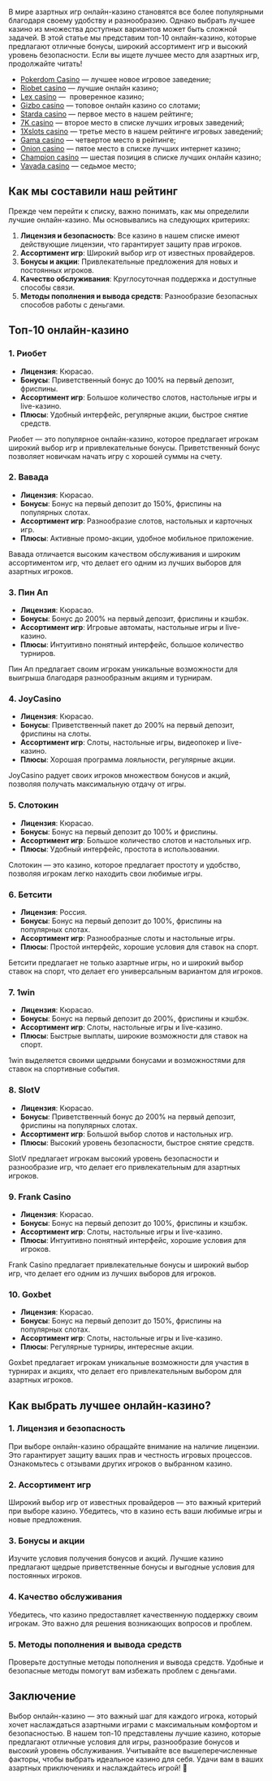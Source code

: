 В мире азартных игр онлайн-казино становятся все более популярными благодаря своему удобству и разнообразию. Однако выбрать лучшее казино из множества доступных вариантов может быть сложной задачей. В этой статье мы представим топ-10 онлайн-казино, которые предлагают отличные бонусы, широкий ассортимент игр и высокий уровень безопасности. Если вы ищете лучшее место для азартных игр, продолжайте читать!

* [Pokerdom Casino](https://brandplay.link/FwVc4f) — лучшее новое игровое заведение;
* [Riobet casino](https://brandplay.link/TnjsxFvH) — лучшие онлайн казино;
* [Lex casino](https://brandplay.link/VMqNXPFs) —  проверенное казино;
* [Gizbo casino](https://brandplay.link/rvzLrVLp) — топовое онлайн казино со слотами;
* [Starda casino](https://brandplay.link/HDcDrxLk) — первое место в нашем рейтинге;
* [7K casino](https://brandplay.link/dd46bNgD) — второе место в списке лучших игровых заведений;
* [1Xslots casino](https://brandplay.link/J2ZbqMPZ) — третье место в нашем рейтинге игровых заведений;
* [Gama casino](https://brandplay.link/RD52jZbL) — четвертое место в рейтинге;
* [Onion casino](https://brandplay.link/8LcS6Djb) — пятое место в списке лучших интернет казино;
* [Champion casino](https://temon-gter.cfd/go/9n8?p56190p303844p3509t17502) — шестая позиция в списке лучших онлайн казино;
* [Vavada casino](https://vavadapartner.pro/?promo=75590753-cc8b-4c4a-8d71-99b7a2293439-jud\&target=register) — седьмое место;



## Как мы составили наш рейтинг

Прежде чем перейти к списку, важно понимать, как мы определили лучшие онлайн-казино. Мы основывались на следующих критериях:

1. **Лицензия и безопасность**: Все казино в нашем списке имеют действующие лицензии, что гарантирует защиту прав игроков.
2. **Ассортимент игр**: Широкий выбор игр от известных провайдеров.
3. **Бонусы и акции**: Привлекательные предложения для новых и постоянных игроков.
4. **Качество обслуживания**: Круглосуточная поддержка и доступные способы связи.
5. **Методы пополнения и вывода средств**: Разнообразие безопасных способов работы с деньгами.

## Топ-10 онлайн-казино

### 1. Риобет

* **Лицензия**: Кюрасао.
* **Бонусы**: Приветственный бонус до 100% на первый депозит, фриспины.
* **Ассортимент игр**: Большое количество слотов, настольные игры и live-казино.
* **Плюсы**: Удобный интерфейс, регулярные акции, быстрое снятие средств.

Риобет — это популярное онлайн-казино, которое предлагает игрокам широкий выбор игр и привлекательные бонусы. Приветственный бонус позволяет новичкам начать игру с хорошей суммы на счету.

### 2. Вавада

* **Лицензия**: Кюрасао.
* **Бонусы**: Бонус на первый депозит до 150%, фриспины на популярных слотах.
* **Ассортимент игр**: Разнообразие слотов, настольных и карточных игр.
* **Плюсы**: Активные промо-акции, удобное мобильное приложение.

Вавада отличается высоким качеством обслуживания и широким ассортиментом игр, что делает его одним из лучших выборов для азартных игроков.

### 3. Пин Ап

* **Лицензия**: Кюрасао.
* **Бонусы**: Бонус до 200% на первый депозит, фриспины и кэшбэк.
* **Ассортимент игр**: Игровые автоматы, настольные игры и live-казино.
* **Плюсы**: Интуитивно понятный интерфейс, большое количество турниров.

Пин Ап предлагает своим игрокам уникальные возможности для выигрыша благодаря разнообразным акциям и турнирам.

### 4. JoyCasino

* **Лицензия**: Кюрасао.
* **Бонусы**: Приветственный пакет до 200% на первый депозит, фриспины на слоты.
* **Ассортимент игр**: Слоты, настольные игры, видеопокер и live-казино.
* **Плюсы**: Хорошая программа лояльности, регулярные акции.

JoyCasino радует своих игроков множеством бонусов и акций, позволяя получать максимальную отдачу от игры.

### 5. Слотокин

* **Лицензия**: Кюрасао.
* **Бонусы**: Бонус на первый депозит до 100% и фриспины.
* **Ассортимент игр**: Большое количество слотов и настольных игр.
* **Плюсы**: Удобный интерфейс, простота в использовании.

Слотокин — это казино, которое предлагает простоту и удобство, позволяя игрокам легко находить свои любимые игры.

### 6. Бетсити

* **Лицензия**: Россия.
* **Бонусы**: Бонус на первый депозит до 100%, фриспины на популярных слотах.
* **Ассортимент игр**: Разнообразные слоты и настольные игры.
* **Плюсы**: Простой интерфейс, хорошие условия для ставок на спорт.

Бетсити предлагает не только азартные игры, но и широкий выбор ставок на спорт, что делает его универсальным вариантом для игроков.

### 7. 1win

* **Лицензия**: Кюрасао.
* **Бонусы**: Бонус на первый депозит до 200%, фриспины и кэшбэк.
* **Ассортимент игр**: Слоты, настольные игры и live-казино.
* **Плюсы**: Быстрые выплаты, широкие возможности для ставок на спорт.

1win выделяется своими щедрыми бонусами и возможностями для ставок на спортивные события.

### 8. SlotV

* **Лицензия**: Кюрасао.
* **Бонусы**: Приветственный бонус до 200% на первый депозит, фриспины на популярных слотах.
* **Ассортимент игр**: Большой выбор слотов и настольных игр.
* **Плюсы**: Высокий уровень безопасности, быстрое снятие средств.

SlotV предлагает игрокам высокий уровень безопасности и разнообразие игр, что делает его привлекательным для азартных игроков.

### 9. Frank Casino

* **Лицензия**: Кюрасао.
* **Бонусы**: Бонус на первый депозит до 100%, фриспины и кэшбэк.
* **Ассортимент игр**: Слоты, настольные игры и live-казино.
* **Плюсы**: Интуитивно понятный интерфейс, хорошие условия для игроков.

Frank Casino предлагает привлекательные бонусы и широкий выбор игр, что делает его одним из лучших выборов для игроков.

### 10. Goxbet

* **Лицензия**: Кюрасао.
* **Бонусы**: Бонус на первый депозит до 150%, фриспины на популярных слотах.
* **Ассортимент игр**: Слоты, настольные игры и live-казино.
* **Плюсы**: Регулярные турниры, интересные акции.

Goxbet предлагает игрокам уникальные возможности для участия в турнирах и акциях, что делает его привлекательным выбором для азартных игроков.

## Как выбрать лучшее онлайн-казино?

### 1. Лицензия и безопасность

При выборе онлайн-казино обращайте внимание на наличие лицензии. Это гарантирует защиту ваших прав и честность игровых процессов. Ознакомьтесь с отзывами других игроков о выбранном казино.

### 2. Ассортимент игр

Широкий выбор игр от известных провайдеров — это важный критерий при выборе казино. Убедитесь, что в казино есть ваши любимые игры и новые предложения.

### 3. Бонусы и акции

Изучите условия получения бонусов и акций. Лучшие казино предлагают щедрые приветственные бонусы и выгодные условия для постоянных игроков.

### 4. Качество обслуживания

Убедитесь, что казино предоставляет качественную поддержку своим игрокам. Это важно для решения возникающих вопросов и проблем.

### 5. Методы пополнения и вывода средств

Проверьте доступные методы пополнения и вывода средств. Удобные и безопасные методы помогут вам избежать проблем с деньгами.

## Заключение

Выбор онлайн-казино — это важный шаг для каждого игрока, который хочет наслаждаться азартными играми с максимальным комфортом и безопасностью. В нашем топ-10 представлены лучшие казино, которые предлагают отличные условия для игры, разнообразие бонусов и высокий уровень обслуживания. Учитывайте все вышеперечисленные факторы, чтобы выбрать идеальное казино для себя. Удачи вам в ваших азартных приключениях и наслаждайтесь игрой! 🎊
